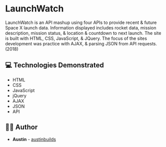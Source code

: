 # LaunchWatch

LaunchWatch is an API mashup using four APIs to provide recent & future Space X launch data. Information displayed includes rocket data, mission description, mission status, & location & countdown to next launch. The site is built with HTML, CSS, JavaScript, & JQuery. The focus of the sites development was practice with AJAX, & parsing JSON from API requests. (2018)

## :computer: Technologies Demonstrated

- HTML
- CSS
- JavaScript
- jQuery
- AJAX
- JSON
- API

## :man_technologist: Author

* **Austin** - [austinbuilds](https://github.com/austinbuilds)
